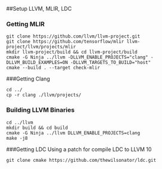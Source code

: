 ##Setup LLVM, MLIR, LDC

### Getting MLIR
```
git clone https://github.com/llvm/llvm-project.git
git clone https://github.com/tensorflow/mlir llvm-project/llvm/projects/mlir
mkdir llvm-project/build && cd llvm-project/build
cmake -G Ninja ../llvm -DLLVM_ENABLE_PROJECTS="clang" -DLLVM_BUILD_EXAMPLES=ON -DLLVM_TARGETS_TO_BUILD="host"
cmake --build . --target check-mlir
```

###Getting Clang
```
cd ../
cp -r clang ./llvm/projects/
```

### Building LLVM Binaries
```
cd ../llvm
mkdir build && cd build
cmake -G Ninja ../llvm DLLVM_ENABLE_PROJECTS=clang
make -j8
```

###Getting LDC
Using a patch for compile LDC to LLVM 10
```
git clone cmake https://github.com/thewilsonator/ldc.git

```
